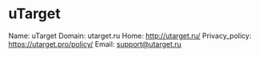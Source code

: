 
# uTarget

Name: uTarget
Domain: utarget.ru
Home: http://utarget.ru/
Privacy_policy: https://utarget.pro/policy/
Email: support@utarget.ru
